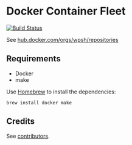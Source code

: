 # Docker Container Fleet

[![Build Status](https://travis-ci.com/wpsh/docker-fleet.svg?branch=master)](https://travis-ci.com/wpsh/docker-fleet)

See [hub.docker.com/orgs/wpsh/repositories](https://hub.docker.com/orgs/wpsh/repositories)


## Requirements

- Docker
- make

Use [Homebrew](https://brew.sh) to install the dependencies:

	brew install docker make


## Credits

See [contributors](https://github.com/wpsh/docker-fleet/graphs/contributors).
